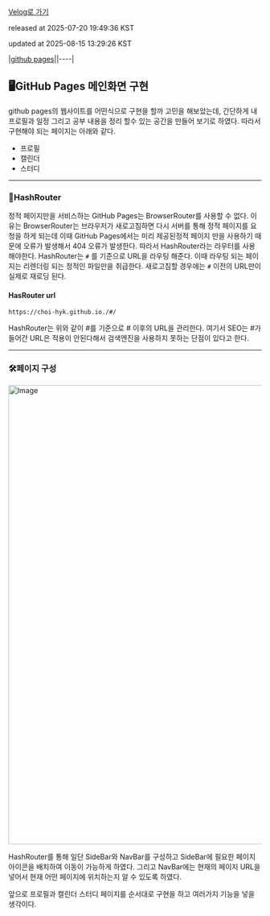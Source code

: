 [Velog로 가기](https://velog.io/@choi-hyk/GitHub-Pages-메인화면-구현하기)

released at 2025-07-20 19:49:36 KST

updated at 2025-08-15 13:29:26 KST

|[github pages](https://velog.io/tags/github-pages)||----|

## 🖥️GitHub Pages 메인화면 구현

github pages의 웹사이트를 어떤식으로 구현을 할까 고민을 해보았는데, 간단하게 내 프로필과 일정 그리고 공부 내용을 정리 할수 있는 공간을 만들어 보기로 하였다. 따라서 구현해야 되는 페이지는 아래와 같다.

- 프로필
- 캘린더
- 스터디

---

### 📁HashRouter

정적 페이지만을 서비스하는 GitHub Pages는 BrowserRouter를 사용할 수 없다. 이유는 BrowserRouter는 브라우저가 새로고침하면 다시 서버를 통해 정적 페이지를 요청을 하게 되는데 이때 GitHub Pages에서는 미리 제공된정적 페이지 만을 사용하기 때문에 오류가 발생해서 404 오류가 발생한다.
따라서 HashRouter라는 라우터를 사용해야한다. HashRouter는 `#` 를 기준으로 URL을 라우팅 해준다. 이때 라우팅 되는 페이지는 리렌더링 되는 정적인 파일만을 취급한다. 새로고침할 경우에는 `#` 이전의 URL만이 실제로 재로딩 된다. 

#### HasRouter url

```
https://choi-hyk.github.io./#/
```

HashRouter는 위와 같이 #를 기준으로 # 이후의 URL을 관리한다.
여기서 SEO는 #가 들어간 URL은 적용이 안된다해서 검색엔진을 사용하지 못하는 단점이 있다고 한다.

---

### 🛠️페이지 구성

<img width="1899" height="912" alt="Image" src="https://github.com/user-attachments/assets/67e54a44-1d1b-4d72-a1f3-fc3c1673ad58" />

HashRouter를 통해 일단 SideBar와 NavBar를 구성하고 SideBar에 필요한 페이지 아이콘을 배치하여 이동이 가능하게 하였다. 그리고 NavBar에는 현재의 페이지 URL을 넣어서 현재 어떤 페이지에 위치하는지 알 수 있도록 하였다.

앞으로 프로필과 캘린더 스터디 페이지를 순서대로 구현을 하고 여러가지 기능을 넣을 생각이다.
